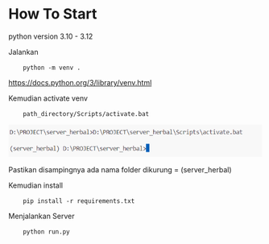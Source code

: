 # How To Start
python version 3.10 - 3.12

Jalankan

```
    python -m venv .
```

https://docs.python.org/3/library/venv.html

Kemudian activate venv

```
    path_directory/Scripts/activate.bat
```

![alt text](example.png)


Pastikan disampingnya ada nama folder dikurung = (server_herbal)

Kemudian install
```
    pip install -r requirements.txt
```

Menjalankan Server

```
    python run.py
```